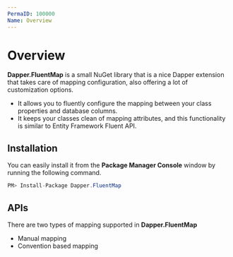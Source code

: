 ```yaml
---
PermaID: 100000
Name: Overview
---
```


# Overview

**Dapper.FluentMap** is a small NuGet library that is a nice Dapper extension that takes care of mapping configuration, also offering a lot of customization options.

 - It allows you to fluently configure the mapping between your class properties and database columns. 
 - It keeps your classes clean of mapping attributes, and this functionality is similar to Entity Framework Fluent API.

## Installation

You can easily install it from the **Package Manager Console** window by running the following command.

```csharp
PM> Install-Package Dapper.FluentMap
```

## APIs

There are two types of mapping supported in **Dapper.FluentMap**

 - Manual mapping
 - Convention based mapping
